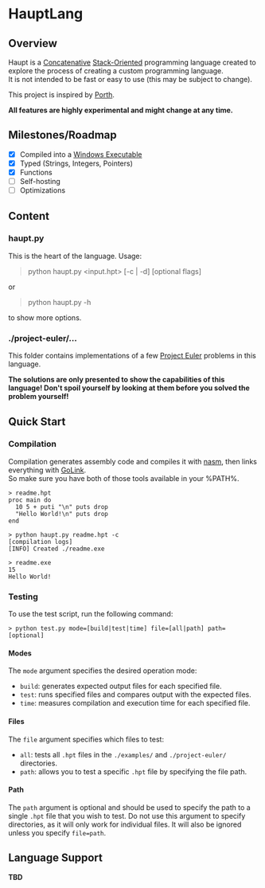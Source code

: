 # HauptLang
## Overview
Haupt is a [Concatenative](https://en.wikipedia.org/wiki/Concatenative_programming_language) [Stack-Oriented](https://en.wikipedia.org/wiki/Stack-oriented_programming) programming language created to explore the process of creating a custom programming language.  
It is not intended to be fast or easy to use (this may be subject to change).

This project is inspired by [Porth](https://www.youtube.com/watch?v=8QP2fDBIxjM&list=PLpM-Dvs8t0VbMZA7wW9aR3EtBqe2kinu4).

**All features are highly experimental and might change at any time.**

## Milestones/Roadmap
- [x] Compiled into a [Windows Executable](https://en.wikipedia.org/wiki/Portable_Executable)
- [x] Typed (Strings, Integers, Pointers)
- [x] Functions
- [ ] Self-hosting
- [ ] Optimizations

## Content
### haupt.py
This is the heart of the language.
Usage:
> python haupt.py <input.hpt> [-c | -d] [optional flags]

or

> python haupt.py -h

to show more options.

### ./project-euler/...
This folder contains implementations of a few [Project Euler](https://projecteuler.net/) problems in this language.

**The solutions are only presented to show the capabilities of this language! Don't spoil yourself by looking at them before you solved the problem yourself!**

## Quick Start
### Compilation
Compilation generates assembly code and compiles it with [nasm](https://www.nasm.us/), then links everything with [GoLink](https://www.godevtool.com/).  
So make sure you have both of those tools available in your %PATH%.

```console
> readme.hpt
proc main do
  10 5 + puti "\n" puts drop
  "Hello World!\n" puts drop
end
```
```console
> python haupt.py readme.hpt -c
[compilation logs]
[INFO] Created ./readme.exe
```
```console
> readme.exe
15
Hello World!
```

### Testing
To use the test script, run the following command:
```console
> python test.py mode=[build|test|time] file=[all|path] path=[optional]
```
#### Modes

The `mode` argument specifies the desired operation mode:

- `build`: generates expected output files for each specified file.
- `test`: runs specified files and compares output with the expected files.
- `time`: measures compilation and execution time for each specified file.
#### Files

The `file` argument specifies which files to test:

- `all`: tests all `.hpt` files in the `./examples/` and `./project-euler/` directories.
- `path`: allows you to test a specific `.hpt` file by specifying the file path.

#### Path

The `path` argument is optional and should be used to specify the path to a single `.hpt` file that you wish to test. Do not use this argument to specify directories, as it will only work for individual files. It will also be ignored unless you specify `file=path`.

## Language Support
**TBD**
